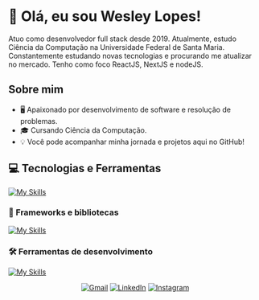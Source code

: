 
# 👋 Olá, eu sou Wesley Lopes!
<p align="left">
  Atuo como desenvolvedor full stack desde 2019. Atualmente, estudo Ciência da Computação na Universidade Federal de Santa Maria. Constantemente estudando novas tecnologias e procurando me atualizar no mercado. Tenho como foco ReactJS, NextJS e nodeJS.
</p>

## Sobre mim

- 🖥️ Apaixonado por desenvolvimento de software e resolução de problemas.
- 🎓 Cursando Ciência da Computação.
- 💡 Você pode acompanhar minha jornada e projetos aqui no GitHub!

## 💻 Tecnologias e Ferramentas
[![My Skills](https://skillicons.dev/icons?i=html,css,js,ts,nodejs,php)](https://skillicons.dev)

### 🚀 Frameworks e bibliotecas
[![My Skills](https://skillicons.dev/icons?i=react,tailwind,nextjs,npm,mysql,postgresql)](https://skillicons.dev)

### 🛠️ Ferramentas de desenvolvimento
[![My Skills](https://skillicons.dev/icons?i=git,github,figma,vscode,insomnia)](https://skillicons.dev)

<p align="center">
  <a href="https://mail.google.com/mail/?view=cm&fs=1&to=x.wesleylopes@gmail.com target="_blank" title="Gmail">
  <img src="https://img.shields.io/badge/-Gmail-FF0000?style=flat-square&labelColor=FF0000&logo=gmail&logoColor=white&link=LINK-DO-SEU-GMAIL" alt="Gmail"/></a>
  <a href="https://www.linkedin.com/in/wesleylopex/" target="_blank" title="LinkedIn">
  <img src="https://img.shields.io/badge/-Linkedin-0e76a8?style=flat-square&logo=Linkedin&logoColor=white&link=LINK-DO-SEU-LINKEDIN" alt="LinkedIn"/></a>
  <a href="https://www.instagram.com/wesleylopex" target="_blank" title="Instagram">
  <img src="https://img.shields.io/badge/-Instagram-DF0174?style=flat-square&labelColor=DF0174&logo=instagram&logoColor=white&link=LINK-DO-SEU-INSTAGRAM" alt="Instagram"/></a>
</p>



